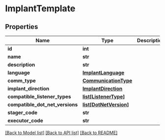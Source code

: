 # ImplantTemplate

## Properties
Name | Type | Description | Notes
------------ | ------------- | ------------- | -------------
**id** | **int** |  | [optional] 
**name** | **str** |  | [optional] 
**description** | **str** |  | [optional] 
**language** | [**ImplantLanguage**](ImplantLanguage.md) |  | [optional] 
**comm_type** | [**CommunicationType**](CommunicationType.md) |  | [optional] 
**implant_direction** | [**ImplantDirection**](ImplantDirection.md) |  | [optional] 
**compatible_listener_types** | [**list[ListenerType]**](ListenerType.md) |  | [optional] 
**compatible_dot_net_versions** | [**list[DotNetVersion]**](DotNetVersion.md) |  | [optional] 
**stager_code** | **str** |  | [optional] 
**executor_code** | **str** |  | [optional] 

[[Back to Model list]](../README.md#documentation-for-models) [[Back to API list]](../README.md#documentation-for-api-endpoints) [[Back to README]](../README.md)


